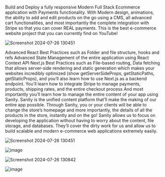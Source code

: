Build and Deploy a fully responsive Modern Full Stack Ecommerce application with Payments functionality. With Modern design, animations, the ability to add and edit products on the go using a CMS, all advanced cart functionalities, and most importantly the complete integration with Stripe so that you can cover REAL payments. This is the best e-commerce website project that you can currently find on YouTube!

![Screenshot 2024-07-26 130451](https://github.com/user-attachments/assets/dae3fac5-955a-4599-82df-62146d82588f)


Advanced React Best Practices such as
Folder and file structure, hooks and refs
Advanced State Management of the entire application using React Context API
Next.js Best Practices such as
File-based routing, Data fetching that allows server-side rendering and static generation which makes your websites incredibly optimized (show getServerSideProps, getStaticPaths, getStaticProps), and you’ll also learn how to use Next.js as a backend endpoint.
You’ll learn how to integrate Stripe to manage payments, products, shipping rates, and the entire checkout process
And most importantly you’ll learn how to manage the entire content of your app using Sanity. Sanity is the unified content platform that’ll make the making of our entire app possible.
Through Sanity, you or your clients will be able to change the store’s homepage and more importantly, the details of all the products in the store, instantly and on the go!
Sanity allows us to focus on developing the application without having to worry about the content, file storage, and databases. They’ll cover the dirty work for us and allow us to build scalable and modern e-commerce web applications extremely easily.

![Screenshot 2024-07-26 130451](https://github.com/user-attachments/assets/dae3fac5-955a-4599-82df-62146d82588f)

![image](https://github.com/user-attachments/assets/b1591fe2-0481-4a2e-a1e2-13b56478804c)

![Screenshot 2024-07-26 130842](https://github.com/user-attachments/assets/c66dfdef-ffca-4be7-9f85-8fde7659f84e)


![image](https://github.com/user-attachments/assets/995a78c7-37a2-48b9-9f26-228f263f52d6)
